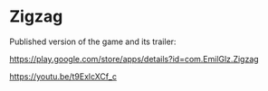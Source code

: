 # Zigzag
Published version of the game and its trailer:

https://play.google.com/store/apps/details?id=com.EmilGlz.Zigzag

https://youtu.be/t9ExlcXCf_c
